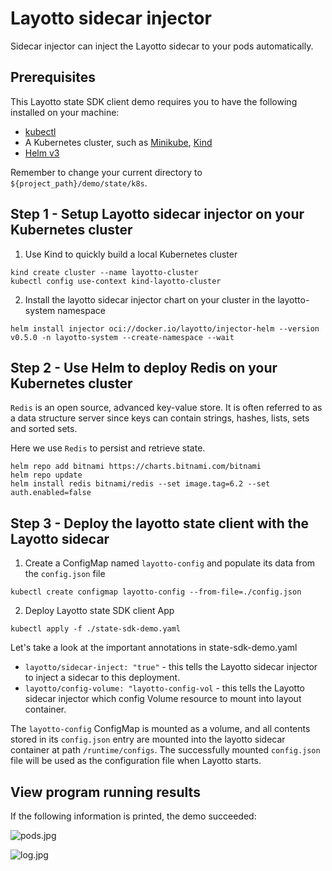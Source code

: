# Layotto sidecar injector
Sidecar injector can inject the Layotto sidecar to your pods automatically.

## Prerequisites
This Layotto state SDK client demo requires you to have the following installed on your machine:

- [kubectl](https://kubernetes.io/docs/tasks/tools/)
- A Kubernetes cluster, such as [Minikube](https://minikube.sigs.k8s.io/docs/start/), [Kind](https://kind.sigs.k8s.io/docs/user/quick-start/)
- [Helm v3](https://helm.sh/docs/intro/install/)

Remember to change your current directory to `${project_path}/demo/state/k8s`.

## Step 1 - Setup Layotto sidecar injector on your Kubernetes cluster
1. Use Kind to quickly build a local Kubernetes cluster

```
kind create cluster --name layotto-cluster
kubectl config use-context kind-layotto-cluster
```

2. Install the layotto sidecar injector chart on your cluster in the layotto-system namespace

```
helm install injector oci://docker.io/layotto/injector-helm --version v0.5.0 -n layotto-system --create-namespace --wait
```

## Step 2 - Use Helm to deploy Redis on your Kubernetes cluster
`Redis` is an open source, advanced key-value store. It is often referred to as a data structure server since keys
can contain strings, hashes, lists, sets and sorted sets.

Here we use `Redis` to persist and retrieve state.

```
helm repo add bitnami https://charts.bitnami.com/bitnami
helm repo update
helm install redis bitnami/redis --set image.tag=6.2 --set auth.enabled=false
```

## Step 3 - Deploy the layotto state client with the Layotto sidecar
1. Create a ConfigMap named `layotto-config` and populate its data from the `config.json` file

```
kubectl create configmap layotto-config --from-file=./config.json
```

2. Deploy Layotto state SDK client App

```
kubectl apply -f ./state-sdk-demo.yaml
```

Let's take a look at the important annotations in state-sdk-demo.yaml
- `layotto/sidecar-inject: "true"` - this tells the Layotto sidecar injector to inject a sidecar to this deployment.
- `layotto/config-volume: "layotto-config-vol` - this tells the Layotto sidecar injector which config Volume resource to
  mount into layout container.

The `layotto-config` ConfigMap is mounted as a volume, and all contents stored in its `config.json` entry are mounted into
the layotto sidecar container at path `/runtime/configs`. The successfully mounted `config.json` file will be used as the configuration
file when Layotto starts.

## View program running results
If the following information is printed, the demo succeeded:

![pods.jpg](https://raw.githubusercontent.com/mosn/layotto/6e0fa2c49dde40ba9a3400f193ef35ff2c670754/demo/state/k8s/images/pods.jpg)

![log.jpg](https://raw.githubusercontent.com/mosn/layotto/6e0fa2c49dde40ba9a3400f193ef35ff2c670754/demo/state/k8s/images/log.jpg)
